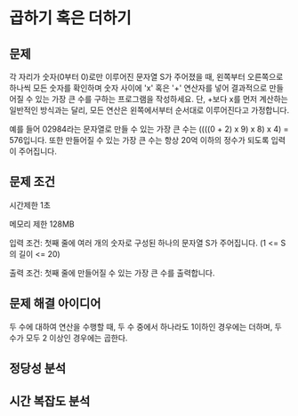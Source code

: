 # 곱하기 혹은 더하기

## 문제

각 자리가 숫자(0부터 0)로만 이루어진 문자열 S가 주어졌을 때, 왼쪽부터 오른쪽으로 하나씩 모든 숫자를 확인하며 숫자 사이에 'x' 혹은 '+' 연산자를 넣어 결과적으로 만들어질 수 있는 가장 큰 수를 구하는 프로그램을 작성하세요.
단, +보다 x를 먼저 계산하는 일반적인 방식과는 달리, 모든 연산은 왼쪽에서부터 순서대로 이루어진다고 가정합니다.

예를 들어 02984라는 문자열로 만들 수 있는 가장 큰 수는 ((((0 + 2) x 9) x 8) x 4) = 576입니다.
또한 만들어질 수 있는 가장 큰 수는 항상 20억 이하의 정수가 되도록 입력이 주어집니다.

## 문제 조건

시간제한 1초

메모리 제한 128MB

입력 조건: 첫째 줄에 여러 개의 숫자로 구성된 하나의 문자열 S가 주어집니다. (1 <= S의 길이 <= 20)

출력 조건: 첫째 줄에 만들어질 수 있는 가장 큰 수를 출력합니다.

## 문제 해결 아이디어

두 수에 대하여 연산을 수행할 때, 두 수 중에서 하나라도 1이하인 경우에는 더하며, 두 수가 모두 2 이상인 경우에는 곱한다.

## 정당성 분석

## 시간 복잡도 분석
